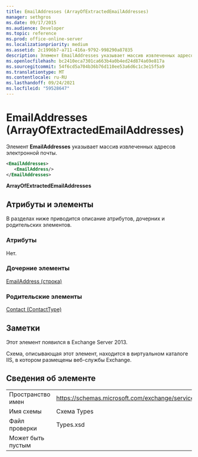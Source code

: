 ```yaml
---
title: EmailAddresses (ArrayOfExtractedEmailAddresses)
manager: sethgros
ms.date: 09/17/2015
ms.audience: Developer
ms.topic: reference
ms.prod: office-online-server
ms.localizationpriority: medium
ms.assetid: 2c1996b7-a711-416a-9792-998290a87835
description: Элемент EmailAddresses указывает массив извлеченных адресов электронной почты.
ms.openlocfilehash: bc2410eca7301ca663b4a0b4ed24d874a69e817a
ms.sourcegitcommit: 54f6cd5a704b36b76d110ee53a6d6c1c3e15f5a9
ms.translationtype: MT
ms.contentlocale: ru-RU
ms.lasthandoff: 09/24/2021
ms.locfileid: "59528647"
---
```

# <a name="emailaddresses-arrayofextractedemailaddresses"></a>EmailAddresses (ArrayOfExtractedEmailAddresses)

Элемент **EmailAddresses** указывает массив извлеченных адресов электронной почты. 
  
```XML
<EmailAddresses>
   <EmailAddress/>
</EmailAddresses>
```

 **ArrayOfExtractedEmailAddresses**
## <a name="attributes-and-elements"></a>Атрибуты и элементы

В разделах ниже приводится описание атрибутов, дочерних и родительских элементов.
  
### <a name="attributes"></a>Атрибуты

Нет.
  
### <a name="child-elements"></a>Дочерние элементы

[EmailAddress (строка)](emailaddress-string.md)
  
### <a name="parent-elements"></a>Родительские элементы

[Contact (ContactType)](contact-contacttype.md)
  
## <a name="remarks"></a>Заметки

Этот элемент появился в Exchange Server 2013.
  
Схема, описывающая этот элемент, находится в виртуальном каталоге IIS, в котором размещены веб-службы Exchange.
  
## <a name="element-information"></a>Сведения об элементе

|||
|:-----|:-----|
|Пространство имен  <br/> |https://schemas.microsoft.com/exchange/services/2006/types  <br/> |
|Имя схемы  <br/> |Схема Types  <br/> |
|Файл проверки  <br/> |Types.xsd  <br/> |
|Может быть пустым  <br/> ||
   

